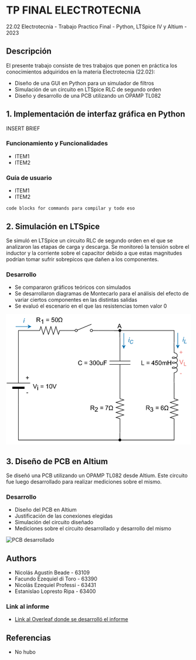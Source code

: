 # TP FINAL ELECTROTECNIA
22.02 Electrotecnia - Trabajo Practico Final - Python, LTSpice IV y Altium - 2023


## Descripción

El presente trabajo consiste de tres trabajos que ponen en práctica los conocimientos adquiridos en la materia Electrotecnia (22.02):

* Diseño de una GUI en Python para un simulador de filtros
* Simulación de un circuito en LTSpice RLC de segundo orden
* Diseño y desarrollo de una PCB utilizando un OPAMP TL082

## 1. Implementación de interfaz gráfica en Python

INSERT BRIEF

### Funcionamiento y Funcionalidades

* ITEM1
* ITEM2

### Guía de usuario

* ITEM1
* ITEM2
```
code blocks for commands para compilar y todo eso
```

## 2. Simulación en LTSpice

Se simuló en LTSpice un circuito RLC de segundo orden en el que se analizaron las etapas de carga y descarga. Se monitoreó la tensión sobre el inductor y la corriente sobre el capacitor debido a que estas magnitudes podrían tomar sufrir sobrepicos que dañen a los componentes.

### Desarrollo

* Se compararon gráficos teóricos con simulados
* Se desarrollaron diagramas de Montecarlo para el análisis del efecto de variar ciertos componentes en las distintas salidas
* Se evaluó el escenario en el que las resistencias tomen valor 0

![PCB desarrollado](https://github.com/NicoBeade/tp_final_electrotecnia/blob/main/LTSpice_image.jpg?raw=true)

## 3. Diseño de PCB en Altium

Se diseñó una PCB utilizando un OPAMP TL082 desde Altium. Este circuito fue luego desarrollado para realizar mediciones sobre el mismo.

### Desarrollo

* Diseño del PCB en Altium
* Justificación de las conexiones elegidas
* Simulación del circuito diseñado
* Mediciones sobre el circuito desarrollado y desarrollo del mismo

![PCB desarrollado](https://github.com/NicoBeade/tp_final_electrotecnia/blob/main/PCB_image.jpg?raw=true)

## Authors

* Nicolás Agustín Beade - 63109
* Facundo Ezequiel di Toro - 63390
* Nicolás Ezequiel Professi - 63431
* Estanislao Lopresto Ripa - 63400

### Link al informe

* [Link al Overleaf donde se desarrolló el informe](https://www.overleaf.com/project/64709fe400f98ba26137f169)

## Referencias

* No hubo
